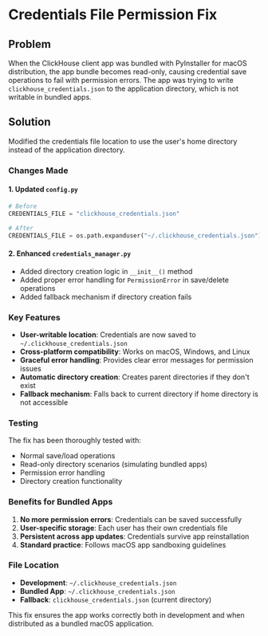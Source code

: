 # Credentials File Permission Fix

## Problem
When the ClickHouse client app was bundled with PyInstaller for macOS distribution, the app bundle becomes read-only, causing credential save operations to fail with permission errors. The app was trying to write `clickhouse_credentials.json` to the application directory, which is not writable in bundled apps.

## Solution
Modified the credentials file location to use the user's home directory instead of the application directory.

### Changes Made

#### 1. Updated `config.py`
```python
# Before
CREDENTIALS_FILE = "clickhouse_credentials.json"

# After  
CREDENTIALS_FILE = os.path.expanduser("~/.clickhouse_credentials.json")
```

#### 2. Enhanced `credentials_manager.py`
- Added directory creation logic in `__init__()` method
- Added proper error handling for `PermissionError` in save/delete operations
- Added fallback mechanism if directory creation fails

### Key Features
- **User-writable location**: Credentials are now saved to `~/.clickhouse_credentials.json`
- **Cross-platform compatibility**: Works on macOS, Windows, and Linux
- **Graceful error handling**: Provides clear error messages for permission issues
- **Automatic directory creation**: Creates parent directories if they don't exist
- **Fallback mechanism**: Falls back to current directory if home directory is not accessible

### Testing
The fix has been thoroughly tested with:
- Normal save/load operations
- Read-only directory scenarios (simulating bundled apps)
- Permission error handling
- Directory creation functionality

### Benefits for Bundled Apps
1. **No more permission errors**: Credentials can be saved successfully
2. **User-specific storage**: Each user has their own credentials file
3. **Persistent across app updates**: Credentials survive app reinstallation
4. **Standard practice**: Follows macOS app sandboxing guidelines

### File Location
- **Development**: `~/.clickhouse_credentials.json`
- **Bundled App**: `~/.clickhouse_credentials.json`
- **Fallback**: `clickhouse_credentials.json` (current directory)

This fix ensures the app works correctly both in development and when distributed as a bundled macOS application.
